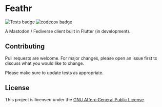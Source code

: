 # Feathr

![Tests badge](https://github.com/feathr-space/feathr/actions/workflows/push.yaml/badge.svg)
 [![codecov badge](https://codecov.io/gh/feathr-space/feathr/branch/main/graph/badge.svg?token=G14ONBBN6Z)](https://codecov.io/gh/feathr-space/feathr)

A Mastodon / Fediverse client built in Flutter (in development).

## Contributing

Pull requests are welcome. For major changes, please open an issue first to discuss what you would like to change.

Please make sure to update tests as appropriate.

## License

This project is licensed under the [GNU Affero General Public License](/LICENSE).
